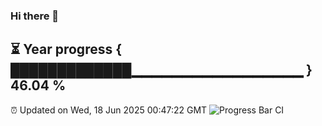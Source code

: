 ### Hi there 👋
⏳ Year progress { █████████████▁▁▁▁▁▁▁▁▁▁▁▁▁▁▁▁▁ } 46.04 %
---
⏰ Updated on Wed, 18 Jun 2025 00:47:22 GMT
![Progress Bar CI](https://github.com/Moyi321/Moyi321/workflows/Progress%20Bar%20CI/badge.svg)
